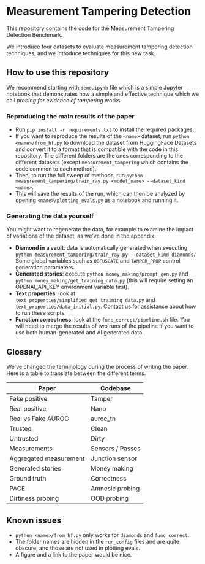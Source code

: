 # Measurement Tampering Detection

This repository contains the code for the Measurement Tampering Detection Benchmark.

We introduce four datasets to evaluate measurement tampering detection techniques, and we introduce techniques for this new task.

## How to use this repository

We recommend starting with `demo.ipynb` file which is a simple Jupyter notebook that demonstrates how a simple and effective technique which we call *probing for evidence of tampering* works.

### Reproducing the main results of the paper

- Run `pip install -r requirements.txt` to install the required packages.
- If you want to reproduce the results of the `<name>` dataset, run `python <name>/from_hf.py` to download the dataset from HuggingFace Datasets and convert it to a format that is compatible with the code in this repository. The different folders are the ones corresponding to the different datasets (except `measurement_tampering` which contains the code common to each method).
- Then, to run the full sweep of methods, run `python measurement_tampering/train_ray.py <model_name> --dataset_kind <name>`.
- This will save the results of the run, which can then be analyzed by opening `<name>/plotting_evals.py` as a notebook and running it.

### Generating the data yourself

You might want to regenerate the data, for example to examine the impact of variations of the dataset, as we've done in the appendix.

- **Diamond in a vault**: data is automatically generated when executing `python measurement_tampering/train_ray.py --dataset_kind diamonds`. Some global variables such as `OBFUSCATE` and `TAMPER_PROP` control generation parameters.
- **Generated stories**: execute `python money_making/prompt_gen.py` and `python money_making/get_training_data.py` (this will require setting an OPENAI_API_KEY environment variable first).
- **Text properties**: look at `text_properties/simplified_get_training_data.py` and `text_properties/data_initial.py`. Contact us for assistance about how to run these scripts.
- **Function correctness**: look at the `func_correct/pipeline.sh` file. You will need to merge the results of two runs of the pipeline if you want to use both human-generated and AI generated data.

## Glossary

We've changed the terminology during the process of writing the paper. Here is a table to translate between the different terms.

| Paper | Codebase |
--- | ---
| Fake positive | Tamper |
| Real positive | Nano |
| Real vs Fake AUROC | auroc_tn |
| Trusted | Clean |
| Untrusted | Dirty |
| Measurements | Sensors / Passes |
| Aggregated measurement | Junction sensor |
| Generated stories | Money making |
| Ground truth | Correctness |
| PACE | Amnesic probing |
| Dirtiness probing | OOD probing |

## Known issues

- `python <name>/from_hf.py` only works for `diamonds` and `func_correct`.
- The folder names are hidden in the `run_config` files and are quite obscure, and those are not used in plotting evals.
- A figure and a link to the paper would be nice.
